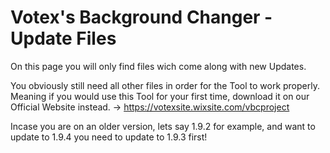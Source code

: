 # Votex's Background Changer - Update Files
On this page you will only find files wich come along with new Updates.

You obviously still need all other files in order for the Tool to work properly. Meaning if you would use this Tool for your first time, download it on our Official Website instead. -> https://votexsite.wixsite.com/vbcproject

Incase you are on an older version, lets say 1.9.2 for example, and want to update to 1.9.4 you need to update to 1.9.3 first!
